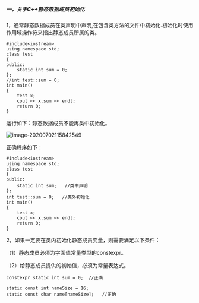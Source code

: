 ##### 一，关于C++静态数据成员初始化

1，通常静态数据成员在类声明中声明,在包含类方法的文件中初始化.初始化时使用作用域操作符来指出静态成员所属的类。

```
#include<iostream>
using namespace std;
class test
{
public:
	static int sum = 0;
};
//int test::sum = 0;
int main()
{
	test x;
	cout << x.sum << endl;
	return 0;
}
```

运行如下：静态数据成员不能再类中初始化。

![image-20200702115842549](C:\Users\谯保林\AppData\Roaming\Typora\typora-user-images\image-20200702115842549.png)

正确程序如下：

```
#include<iostream>
using namespace std;
class test
{
public:
	static int sum;   //类中声明
};
int test::sum = 0;   //类外初始化
int main()
{
	test x;
	cout << x.sum << endl;
	return 0;
}
```

2，如果一定要在类内初始化静态成员变量，则需要满足以下条件：

（1）静态成员必须为字面值常量类型的constexpr。

（2）给静态成员提供的初始值，必须为常量表达式。

```
constexpr static int sum = 0;  //正确
```

```
static const int nameSize = 16;
static const char name[nameSize];   //正确
```

